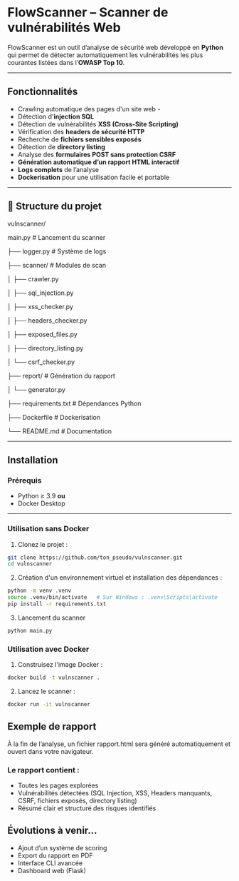 # FlowScanner – Scanner de vulnérabilités Web

FlowScanner est un outil d’analyse de sécurité web développé en **Python** qui permet de détecter automatiquement les vulnérabilités les plus courantes listées dans l’**OWASP Top 10**.

---

## Fonctionnalités

- Crawling automatique des pages d'un site web  -
- Détection d'**injection SQL**  
- Détection de vulnérabilités **XSS (Cross-Site Scripting)**  
- Vérification des **headers de sécurité HTTP**  
- Recherche de **fichiers sensibles exposés**  
- Détection de **directory listing**  
- Analyse des **formulaires POST sans protection CSRF**  
- **Génération automatique d’un rapport HTML interactif**  
- **Logs complets** de l’analyse  
- **Dockerisation** pour une utilisation facile et portable

---

## 📂 Structure du projet

vulnscanner/

main.py                  # Lancement du scanner

├── logger.py                # Système de logs

├── scanner/ # Modules de scan

│   ├── crawler.py

│   ├── sql_injection.py

│   ├── xss_checker.py

│   ├── headers_checker.py

│   ├── exposed_files.py

│   ├── directory_listing.py

│   └── csrf_checker.py

├── report/                  # Génération du rapport

│   └── generator.py

├── requirements.txt         # Dépendances Python

├── Dockerfile               # Dockerisation

└── README.md                # Documentation

---

## Installation

### Prérequis
- Python ≥ 3.9 **ou**
- Docker Desktop

---

### Utilisation sans Docker

1. Clonez le projet :

```bash
git clone https://github.com/ton_pseudo/vulnscanner.git
cd vulnscanner
```
2. Création d'un environnement virtuel et installation des dépendances :

```bash
python -m venv .venv
source .venv/bin/activate   # Sur Windows : .venv\Scripts\activate
pip install -r requirements.txt
```
3. Lancement du scanner
```bash
python main.py
```
### Utilisation avec Docker

1. Construisez l'image Docker :

```bash
docker build -t vulnscanner .
```

2. Lancez le scanner :

```bash
docker run -it vulnscanner
```

## Exemple de rapport
À la fin de l’analyse, un fichier rapport.html sera généré automatiquement et ouvert dans votre navigateur.

### Le rapport contient :

- Toutes les pages explorées
- Vulnérabilités détectées (SQL Injection, XSS, Headers manquants, CSRF, fichiers exposés, directory listing)
- Résumé clair et structuré des risques identifiés

## Évolutions à venir...

- Ajout d’un système de scoring
- Export du rapport en PDF
- Interface CLI avancée
- Dashboard web (Flask)
